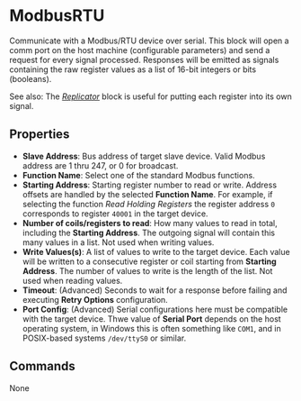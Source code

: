 ModbusRTU
=========
Communicate with a Modbus/RTU device over serial. This block will open a comm port on the host machine (configurable parameters) and send a request for every signal processed. Responses will be emitted as signals containing the raw register values as a list of 16-bit integers or bits (booleans).

See also: The [*Replicator*](https://blocks.n.io/Replicator) block is useful for putting each register into its own signal.

Properties
----------
- **Slave Address**: Bus address of target slave device. Valid Modbus address are 1 thru 247, or 0 for broadcast.
- **Function Name**: Select one of the standard Modbus functions.
- **Starting Address**: Starting register number to read or write. Address offsets are handled by the selected **Function Name**. For example, if selecting the function *Read Holding Registers* the register address `0` corresponds to register `40001` in the target device.
- **Number of coils/registers to read**: How many values to read in total, including the **Starting Address**. The outgoing signal will contain this many values in a list. Not used when writing values.
- **Write Values(s)**: A list of values to write to the target device. Each value will be written to a consecutive register or coil starting from **Starting Address**. The number of values to write is the length of the list. Not used when reading values.
- **Timeout**: (Advanced) Seconds to wait for a response before failing and executing **Retry Options** configuration.
- **Port Config**: (Advanced) Serial configurations here must be compatible with the target device. Thwe value of **Serial Port** depends on the host operating system, in Windows this is often something like `COM1`, and in POSIX-based systems `/dev/ttyS0` or similar.

Commands
--------
None
